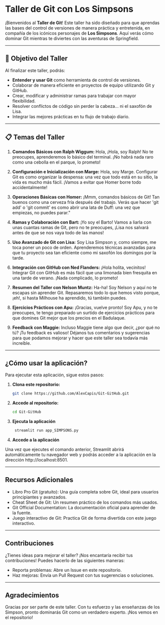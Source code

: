 # Taller de Git con Los Simpsons

¡Bienvenidos al **Taller de Git**! Este taller ha sido diseñado para que aprendas las bases del control de versiones de manera práctica y entretenida, en compañía de los icónicos personajes de **Los Simpsons**. Aquí verás cómo dominar Git mientras te diviertes con las aventuras de Springfield.

---

## 🎯 **Objetivo del Taller**

Al finalizar este taller, podrás:

- **Entender y usar Git** como herramienta de control de versiones.
- Colaborar de manera eficiente en proyectos de equipo utilizando Git y GitHub.
- Crear, modificar y administrar ramas para trabajar con mayor flexibilidad.
- Resolver conflictos de código sin perder la cabeza... ni el saxofón de Lisa.
- Integrar las mejores prácticas en tu flujo de trabajo diario.

---

## 📋 **Temas del Taller**

1. **Comandos Básicos con Ralph Wiggum:** Hola, ¡Hola, soy Ralph! No te preocupes, aprenderemos lo básico del terminal. ¡No habrá nada raro como una cebolla en el parque, lo prometo!

2. **Configuración e Inicialización con Marge:** Hola, soy Marge. Configurar Git es como organizar la despensa: una vez que todo está en su sitio, la vida es mucho más fácil. ¡Vamos a evitar que Homer borre todo accidentalmente!

3. **Operaciones Básicas con Homer:** ¡Mmm, comandos básicos de Git! Tan buenos como una cerveza fría después del trabajo. Verás que hacer 'git add' o 'git commit' es como abrir una lata de Duff: una vez que empiezas, no puedes parar."

4. **Ramas y Colaboración con Bart:** ¡Yo soy el Barto! Vamos a liarla con unas cuantas ramas de Git, pero no te preocupes, ¡Lisa nos salvará antes de que se nos vaya todo de las manos!

5. **Uso Avanzado de Git con Lisa:** Soy Lisa Simpson y, como siempre, me toca poner un poco de orden. Aprenderemos técnicas avanzadas para que tu proyecto sea tan eficiente como mi saxofón los domingos por la tarde.

6. **Integración con GitHub con Ned Flanders:** ¡Hola holita, vecinitos! Integrar Git con GitHub es más fácil que una limonada bien fresquita en una tarde de verano. ¡Nada complicado, lo prometo!

7. **Resumen del Taller con Nelson Muntz:** Ha-ha! Soy Nelson y aquí no te escapas sin aprender Git. Repasaremos todo lo que hemos visto porque, ¡eh!, si hasta Milhouse ha aprendido, tú también puedes.

8. **Ejercicios Prácticos con Apu:** ¡Gracias, vuelve pronto! Soy Apu, y no te preocupes, te tengo preparado un surtido de ejercicios prácticos para que domines Git mejor que los precios en el Badulaque.

9. **Feedback con Maggie:** Incluso Maggie tiene algo que decir, ¿por qué no tú? ¡Tu feedback es valioso! Déjanos tus comentarios y sugerencias para que podamos mejorar y hacer que este taller sea todavía más increíble.

---

## ¿Cómo usar la aplicación?

Para ejecutar esta aplicación, sigue estos pasos:

1. **Clona este repositorio:**

   ```bash
   git clone https://github.com/AlexCapis/Git-GitHub.git
   ```

2. **Accede al repositorio:**

    ```bash
   cd Git-GitHub
   ```

3. **Ejecuta la aplicación**

   ```bash
    streamlit run app_SIMPSONS.py
   ```

4. **Accede a la aplicación**

Una vez que ejecutes el comando anterior, Streamlit abrirá automáticamente tu navegador web y podrás acceder a la aplicación en la dirección http://localhost:8501.

---

##  Recursos Adicionales
- Libro Pro Git (gratuito): Una guía completa sobre Git, ideal para usuarios principiantes y avanzados.
- Cheat Sheet de Git: Un resumen práctico de los comandos más usados.
- Git Official Documentation: La documentación oficial para aprender de la fuente.
- Juego interactivo de Git: Practica Git de forma divertida con este juego interactivo.

---

## Contribuciones
¿Tienes ideas para mejorar el taller? ¡Nos encantaría recibir tus contribuciones! Puedes hacerlo de las siguientes maneras:

- Reporta problemas: Abre un Issue en este repositorio.
- Haz mejoras: Envía un Pull Request con tus sugerencias o soluciones.

---

## Agradecimientos
Gracias por ser parte de este taller. Con tu esfuerzo y las enseñanzas de los Simpson, pronto dominarás Git como un verdadero experto. ¡Nos vemos en el repositorio!
